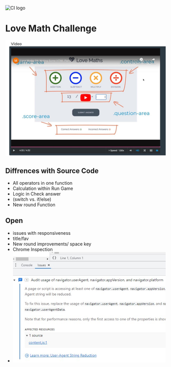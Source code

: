 ![CI logo](https://codeinstitute.s3.amazonaws.com/fullstack/ci_logo_small.png)


# Love Math Challenge

![Alt text](assets/images/req-content.jpg)

## Diffrences with Source Code
* All operators in one function
* Calculation within Run Game
* Logic in Check answer  
* (switch vs. if/else)
* New round Function


## Open 
* issues with responsiveness
* title/fav
* New round improvements/ space key
* Chrome Inspection
* ![Alt text](assets/images/test-chrom-inspection.jpg)